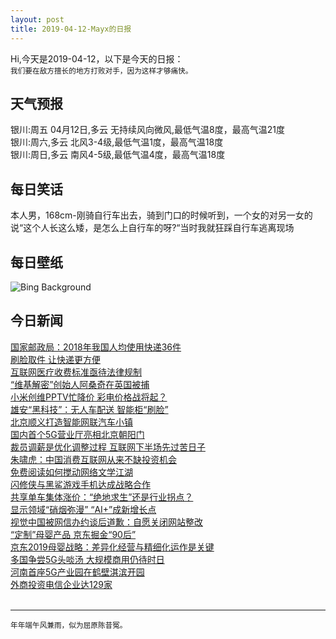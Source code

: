 ```yaml
---
layout: post
title: 2019-04-12-Mayx的日报
---
```


Hi,今天是2019-04-12，以下是今天的日报：<br><small>
我们要在敌方擅长的地方打败对手，因为这样才够痛快。</small><!--more-->
## 天气预报
银川:周五 04月12日,多云 无持续风向微风,最低气温8度，最高气温21度<br>银川:周六,多云 北风3-4级,最低气温1度，最高气温18度<br>银川:周日,多云 南风4-5级,最低气温4度，最高气温18度
## 每日笑话
本人男，168cm-刚骑自行车出去，骑到门口的时候听到，一个女的对另一女的说“这个人长这么矮，是怎么上自行车的呀?“当时我就狂踩自行车逃离现场
## 每日壁纸
![Bing Background](https://cn.bing.com/th?id=OHR.Bollenstreek_EN-US8530148470_1920x1080.jpg&rf=LaDigue_1920x1080.jpg&pid=hp "Tulip fields in the Duin- en Bollenstreek region for the Amsterdam Tulip Festival (© Frans Sellies/Getty Images)")
## 今日新闻

[国家邮政局：2018年我国人均使用快递36件](http://it.people.com.cn/n1/2019/0412/c1009-31026316.html)   
[刷脸取件 让快递更方便](http://it.people.com.cn/n1/2019/0412/c1009-31026367.html)   
[互联网医疗收费标准亟待法律规制](http://it.people.com.cn/n1/2019/0412/c1009-31026372.html)   
[“维基解密”创始人阿桑奇在英国被捕](http://it.people.com.cn/n1/2019/0412/c1009-31026327.html)   
[小米创维PPTV忙降价 彩电价格战将起？](http://it.people.com.cn/n1/2019/0412/c1009-31026250.html)   
[雄安“黑科技”：无人车配送 智能柜“刷脸”](http://it.people.com.cn/n1/2019/0412/c1009-31026174.html)   
[北京顺义打造智能网联汽车小镇](http://it.people.com.cn/n1/2019/0412/c1009-31026186.html)   
[国内首个5G营业厅亮相北京朝阳门](http://it.people.com.cn/n1/2019/0412/c1009-31026200.html)   
[裁员调薪是优化调整过程 互联网下半场先过苦日子](http://it.people.com.cn/n1/2019/0412/c1009-31026127.html)   
[朱啸虎：中国消费互联网从来不缺投资机会](http://it.people.com.cn/n1/2019/0412/c1009-31025923.html)   
[免费阅读如何搅动网络文学江湖](http://it.people.com.cn/n1/2019/0412/c1009-31026144.html)   
[闪修侠与黑鲨游戏手机达成战略合作](http://it.people.com.cn/n1/2019/0412/c1009-31026088.html)   
[共享单车集体涨价：“绝地求生”还是行业拐点？](http://it.people.com.cn/n1/2019/0412/c1009-31026034.html)   
[显示领域“硝烟弥漫” “AI+”成新增长点](http://it.people.com.cn/n1/2019/0412/c1009-31026059.html)   
[视觉中国被网信办约谈后道歉：自愿关闭网站整改](http://it.people.com.cn/n1/2019/0412/c1009-31026230.html)   
[“定制”母婴产品 京东掘金“90后”](http://it.people.com.cn/n1/2019/0412/c1009-31025875.html)   
[京东2019母婴战略：差异化经营与精细化运作是关键](http://it.people.com.cn/n1/2019/0412/c1009-31025885.html)   
[多国争尝5G头啖汤 大规模商用仍待时日](http://it.people.com.cn/n1/2019/0412/c1009-31025789.html)   
[河南首座5G产业园在鹤壁淇滨开园](http://it.people.com.cn/n1/2019/0412/c1009-31025795.html)   
[外商投资电信企业达129家](http://it.people.com.cn/n1/2019/0412/c1009-31025781.html)   
<br />

***

<small>年年端午风兼雨，似为屈原陈昔冤。</small>
